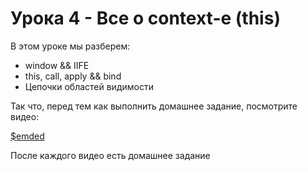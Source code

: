 # Урока 4 - Все о context-е (this)

В этом уроке мы разберем:
- window && IIFE
- this, call, apply && bind
- Цепочки областей видимости

Так что, перед тем как выполнить домашнее задание, посмотрите видео:

[$emded](https://youtu.be/jN9PxaHSg1w)

После каждого видео есть домашнее задание
